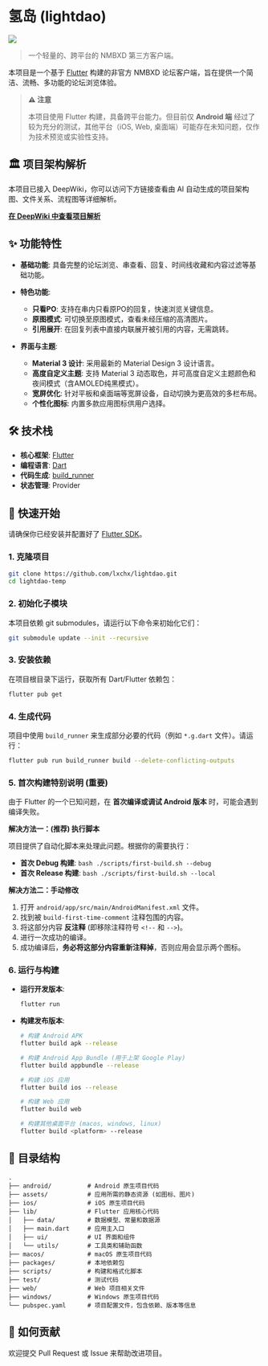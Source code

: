 # 氢岛 (lightdao)

[![](https://img.shields.io/badge/DeepWiki-AI%20Docs-blue)](https://deepwiki.com/lxchx/lightdao)

> 一个轻量的、跨平台的 NMBXD 第三方客户端。

本项目是一个基于 [Flutter](https://flutter.dev) 构建的非官方 NMBXD 论坛客户端，旨在提供一个简洁、流畅、多功能的论坛浏览体验。

> **⚠️ 注意**
>
> 本项目使用 Flutter 构建，具备跨平台能力。但目前仅 **Android 端** 经过了较为充分的测试，其他平台（iOS, Web, 桌面端）可能存在未知问题，仅作为技术预览或实验性支持。

## 🏛️ 项目架构解析

本项目已接入 DeepWiki，你可以访问下方链接查看由 AI 自动生成的项目架构图、文件关系、流程图等详细解析。

[**在 DeepWiki 中查看项目解析**](https://deepwiki.com/lxchx/lightdao)

## ✨ 功能特性

- **基础功能**: 具备完整的论坛浏览、串查看、回复、时间线收藏和内容过滤等基础功能。

- **特色功能**:
    - **只看PO**: 支持在串内只看原PO的回复，快速浏览关键信息。
    - **原图模式**: 可切换至原图模式，查看未经压缩的高清图片。
    - **引用展开**: 在回复列表中直接内联展开被引用的内容，无需跳转。

- **界面与主题**:
    - **Material 3 设计**: 采用最新的 Material Design 3 设计语言。
    - **高度自定义主题**: 支持 Material 3 动态取色，并可高度自定义主题颜色和夜间模式（含AMOLED纯黑模式）。
    - **宽屏优化**: 针对平板和桌面端等宽屏设备，自动切换为更高效的多栏布局。
    - **个性化图标**: 内置多款应用图标供用户选择。

## 🛠️ 技术栈

- **核心框架**: [Flutter](https://flutter.dev)
- **编程语言**: [Dart](https://dart.dev)
- **代码生成**: [build_runner](https://pub.dev/packages/build_runner)
- **状态管理**: Provider

## 🚀 快速开始

请确保你已经安装并配置好了 [Flutter SDK](https://flutter.cn/docs/get-started/install)。

### 1. 克隆项目

```bash
git clone https://github.com/lxchx/lightdao.git
cd lightdao-temp
```

### 2. 初始化子模块

本项目依赖 git submodules，请运行以下命令来初始化它们：

```bash
git submodule update --init --recursive
```

### 3. 安装依赖

在项目根目录下运行，获取所有 Dart/Flutter 依赖包：

```bash
flutter pub get
```

### 4. 生成代码

项目中使用 `build_runner` 来生成部分必要的代码（例如 `*.g.dart` 文件）。请运行：

```bash
flutter pub run build_runner build --delete-conflicting-outputs
```

### 5. 首次构建特别说明 (重要)

由于 Flutter 的一个已知问题，在 **首次编译或调试 Android 版本** 时，可能会遇到编译失败。

**解决方法一：(推荐) 执行脚本**

项目提供了自动化脚本来处理此问题。根据你的需要执行：

- **首次 Debug 构建**: `bash ./scripts/first-build.sh --debug`
- **首次 Release 构建**: `bash ./scripts/first-build.sh --local`

**解决方法二：手动修改**

1.  打开 `android/app/src/main/AndroidManifest.xml` 文件。
2.  找到被 `build-first-time-comment` 注释包围的内容。
3.  将这部分内容 **反注释** (即移除注释符号 `<!--` 和 `-->`)。
4.  进行一次成功的编译。
5.  成功编译后，**务必将这部分内容重新注释掉**，否则应用会显示两个图标。

### 6. 运行与构建

- **运行开发版本**:
  ```bash
  flutter run
  ```

- **构建发布版本**:
  ```bash
  # 构建 Android APK
  flutter build apk --release

  # 构建 Android App Bundle (用于上架 Google Play)
  flutter build appbundle --release

  # 构建 iOS 应用
  flutter build ios --release

  # 构建 Web 应用
  flutter build web

  # 构建其他桌面平台 (macos, windows, linux)
  flutter build <platform> --release
  ```

## 📂 目录结构

```
.
├── android/          # Android 原生项目代码
├── assets/           # 应用所需的静态资源 (如图标、图片)
├── ios/              # iOS 原生项目代码
├── lib/              # Flutter 应用核心代码
│   ├── data/         # 数据模型、常量和数据源
│   ├── main.dart     # 应用主入口
│   ├── ui/           # UI 界面和组件
│   └── utils/        # 工具类和辅助函数
├── macos/            # macOS 原生项目代码
├── packages/         # 本地依赖包
├── scripts/          # 构建和格式化脚本
├── test/             # 测试代码
├── web/              # Web 项目相关文件
├── windows/          # Windows 原生项目代码
└── pubspec.yaml      # 项目配置文件，包含依赖、版本等信息
```

## 🤝 如何贡献

欢迎提交 Pull Request 或 Issue 来帮助改进项目。

